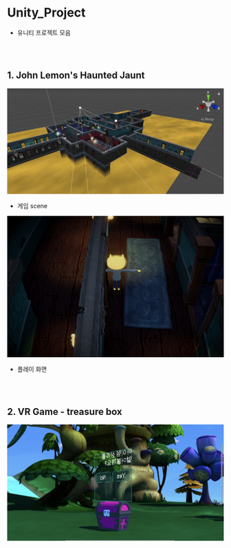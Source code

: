 # Unity_Project
- 유니티 프로젝트 모음 


<br/>
<br/>

## 1. John Lemon's Haunted Jaunt
![screenshot](./screenshots/01_johnLemon2.png)
- 게임 scene

![screenshot](./screenshots/01_johnLemon1.png)
- 플레이 화면


<br/>
<br/>


## 2. VR Game - treasure box 
![screenshot](./screenshots/02_VR_treasure.png)
